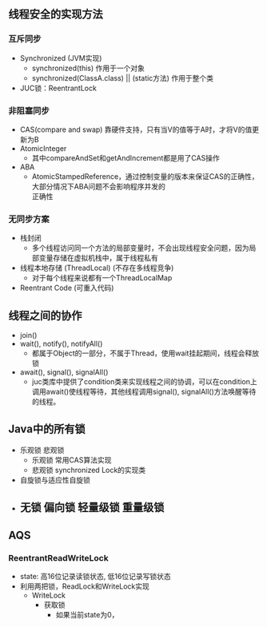## 线程安全的实现方法
### 互斥同步
- Synchronized (JVM实现)
  - synchronized(this) 作用于一个对象
  - synchronized(ClassA.class) || (static方法) 作用于整个类
- JUC锁：ReentrantLock
### 非阻塞同步
- CAS(compare and swap) 靠硬件支持，只有当V的值等于A时，才将V的值更新为B
- AtomicInteger
  - 其中compareAndSet和getAndIncrement都是用了CAS操作
- ABA
  - AtomicStampedReference，通过控制变量的版本来保证CAS的正确性，大部分情况下ABA问题不会影响程序并发的  
  正确性

### 无同步方案
- 栈封闭
  - 多个线程访问同一个方法的局部变量时，不会出现线程安全问题，因为局部变量存储在虚拟机栈中，属于线程私有
- 线程本地存储 (ThreadLocal) (不存在多线程竞争)
  - 对于每个线程来说都有一个ThreadLocalMap
- Reentrant Code (可重入代码)


## 线程之间的协作
- join()
- wait(), notify(), notifyAll()
  - 都属于Object的一部分，不属于Thread，使用wait挂起期间，线程会释放锁
- await(), signal(), signalAll()
  - juc类库中提供了condition类来实现线程之间的协调，可以在condition上调用await()使线程等待，其他线程调用signal(), signalAll()方法唤醒等待的线程。


## Java中的所有锁
- 乐观锁 悲观锁
  - 乐观锁 常用CAS算法实现
  - 悲观锁 synchronized Lock的实现类
- 自旋锁与适应性自旋锁
- 无锁 偏向锁 轻量级锁 重量级锁
  - 


## AQS
### ReentrantReadWriteLock
- state: 高16位记录读锁状态, 低16位记录写锁状态
- 利用两把锁，ReadLock和WriteLock实现
  - WriteLock
    - 获取锁
      - 如果当前state为0，